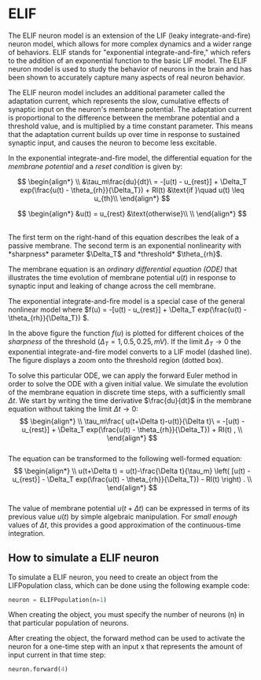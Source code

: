 <script src='https://cdnjs.cloudflare.com/ajax/libs/mathjax/2.7.4/MathJax.js?config=default'></script>

# ELIF

The ELIF neuron model is an extension of the LIF (leaky integrate-and-fire) neuron model, which allows for more complex dynamics and a wider range of behaviors. ELIF stands for "exponential integrate-and-fire," which refers to the addition of an exponential function to the basic LIF model. The ELIF neuron model is used to study the behavior of neurons in the brain and has been shown to accurately capture many aspects of real neuron behavior.

The ELIF neuron model includes an additional parameter called the adaptation current, which represents the slow, cumulative effects of synaptic input on the neuron's membrane potential. The adaptation current is proportional to the difference between the membrane potential and a threshold value, and is multiplied by a time constant parameter. This means that the adaptation current builds up over time in response to sustained synaptic input, and causes the neuron to become less excitable.

In the exponential integrate-and-fire model, the differential equation for the *membrane potential* and a *reset condition* is given by:
<br>

$$
\begin{align*}
\\
&\tau_m\frac{du}{dt}\ = -[u(t) - u_{rest}] + \Delta_T exp(\frac{u(t) - \theta_{rh}}{\Delta_T}) + RI(t) &\text{if }\quad u(t) \leq u_{th}\\
\end{align*}
$$

$$
\begin{align*}
&u(t) = u_{rest} &\text{otherwise}\\
\\
\end{align*}
$$

<br>
The first term on the right-hand of this equation describes the leak of a passive membrane. The second term is an exponential nonlinearity with *sharpness* parameter $\Delta_T$ and *threshold* $\theta_{rh}$.

The membrane equation is an *ordinary differential equation (ODE)* that illustrates the time evolution of membrane potential $u(t)$ in response to synaptic input and leaking of change across the cell membrane.

The exponential integrate-and-fire model is a special case of the general nonlinear model where $f(u) = -[u(t) - u_{rest}] + \Delta_T exp(\frac{u(t) - \theta_{rh}}{\Delta_T}) $.





In the above figure the function $f(u)$ is plotted for different choices of the *sharpness* of the threshold ($\Delta_T = 1, 0.5, 0.25,  mV$). If the limit $\Delta_T \rightarrow 0$ the exponential integrate-and-fire model converts to a LIF model (dashed line). The figure displays a zoom onto the threshold region (dotted box).

To solve this particular ODE, we can apply the forward Euler method in order to solve the ODE with a given initial value. We simulate the evolution of the membrane equation in discrete time steps, with a sufficiently small $\Delta t$. We start by writing the time derivative $\frac{du}{dt}$ in the membrane equation without taking the limit $\Delta t \to 0$:
<br>
$$
\begin{align*}
\\
\tau_m\frac{ u(t+\Delta t)-u(t)}{\Delta t}\ = -[u(t) - u_{rest}] + \Delta_T exp(\frac{u(t) - \theta_{rh}}{\Delta_T}) + RI(t) ,
\\
\end{align*}
$$
<br>
The equation can be transformed to the following well-formed equation:
<br>
$$
\begin{align*}
\\
u(t+\Delta t) = u(t)-\frac{\Delta t}{\tau_m} \left( [u(t) - u_{rest}]  - \Delta_T exp(\frac{u(t) - \theta_{rh}}{\Delta_T}) - RI(t) \right) .
\\
\end{align*}
$$
<br>
The value of membrane potential $u(t+\Delta t)$ can be expressed in terms of its previous value $u(t)$ by simple algebraic manipulation. For *small enough* values of $\Delta t$, this provides a good approximation of the continuous-time integration.

## How to simulate a ELIF neuron

To simulate a ELIF neuron, you need to create an object from the LIFPopulation class, which can be done using the following example code:

```python
neuron = ELIFPopulation(n=1)
```
When creating the object, you must specify the number of neurons (n) in that particular population of neurons.

After creating the object, the forward method can be used to activate the neuron for a one-time step with an input x that represents the amount of input current in that time step:

```python
neuron.forward(4)
```


